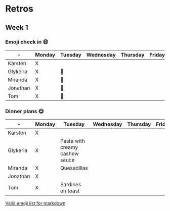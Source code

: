 # Retros

## Week 1

### Emoji check in :smile:

|-|Monday|Tuesday|Wednesday|Thursday|Friday|Saturday
|-|-|-|-|-|-|-|
|Karsten|X||
|Glykeria|X|:spaghetti:|
|Miranda|X|:broccoli:|
|Jonathan|X|:rowboat:|
|Tom|X|:ninja:|

### Dinner plans :yum:

|-|Monday|Tuesday|Wednesday|Thursday|Friday|Saturday
|-|-|-|-|-|-|-|
|Karsten|X||
|Glykeria|X|Pasta with creamy cashew sauce|
|Miranda|X|Quesadillas|
|Jonathan|X||
|Tom|X|Sardines on toast|  


[Valid emoji list for markdown](https://gist.github.com/rxaviers/7360908)
